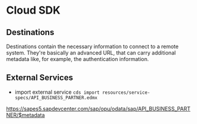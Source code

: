 # Cloud SDK

## Destinations

Destinations contain the necessary information to connect to a remote system. They're basically an advanced URL, that can carry additional metadata like, for example, the authentication information.

## External Services

- import external service `cds import resources/service-specs/API_BUSINESS_PARTNER.edmx`

https://sapes5.sapdevcenter.com/sap/opu/odata/sap/API_BUSINESS_PARTNER/$metadata